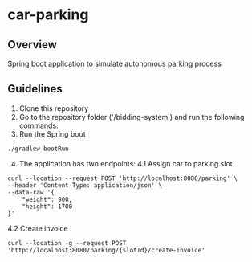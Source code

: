 # car-parking

## Overview
Spring boot application to simulate autonomous parking process

## Guidelines
1. Clone this repository
2. Go to the repository folder ('/bidding-system') and run the following commands:
3. Run the Spring boot
```
./gradlew bootRun
```
4. The application has two endpoints:
4.1 Assign car to parking slot
```
curl --location --request POST 'http://localhost:8080/parking' \
--header 'Content-Type: application/json' \
--data-raw '{
    "weight": 900,
    "height": 1700
}'
```
4.2 Create invoice
```
curl --location -g --request POST 'http://localhost:8080/parking/{slotId}/create-invoice'
```



